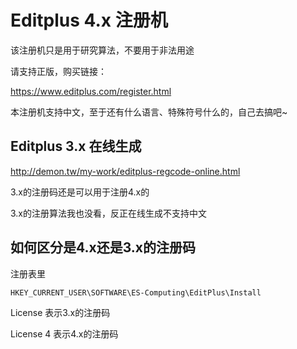 # Editplus 4.x 注册机

该注册机只是用于研究算法，不要用于非法用途

请支持正版，购买链接：

https://www.editplus.com/register.html

本注册机支持中文，至于还有什么语言、特殊符号什么的，自己去搞吧~

## Editplus 3.x 在线生成

http://demon.tw/my-work/editplus-regcode-online.html

3.x的注册码还是可以用于注册4.x的

3.x的注册算法我也没看，反正在线生成不支持中文

## 如何区分是4.x还是3.x的注册码
注册表里
```
HKEY_CURRENT_USER\SOFTWARE\ES-Computing\EditPlus\Install
```
License 表示3.x的注册码

License 4 表示4.x的注册码
